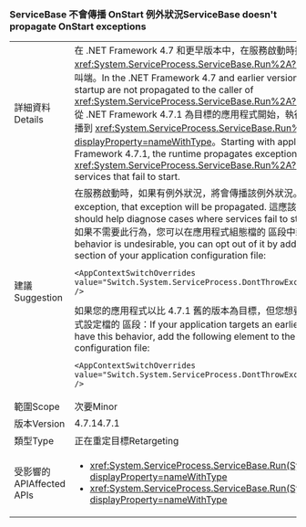 ### <a name="servicebase-doesnt-propagate-onstart-exceptions"></a><span data-ttu-id="68462-101">ServiceBase 不會傳播 OnStart 例外狀況</span><span class="sxs-lookup"><span data-stu-id="68462-101">ServiceBase doesn't propagate OnStart exceptions</span></span>

|   |   |
|---|---|
|<span data-ttu-id="68462-102">詳細資料</span><span class="sxs-lookup"><span data-stu-id="68462-102">Details</span></span>|<span data-ttu-id="68462-103">在 .NET Framework 4.7 和更早版本中，在服務啟動時擲回的例外狀況不會傳播至 <xref:System.ServiceProcess.ServiceBase.Run%2A?displayProperty=nameWithType> 的呼叫端。</span><span class="sxs-lookup"><span data-stu-id="68462-103">In the .NET Framework 4.7 and earlier versions, exceptions thrown on service startup are not propagated to the caller of <xref:System.ServiceProcess.ServiceBase.Run%2A?displayProperty=nameWithType>.</span></span><br/><span data-ttu-id="68462-104">從 .NET Framework 4.7.1 為目標的應用程式開始，執行階段會為無法啟動的服務將例外狀況傳播到 <xref:System.ServiceProcess.ServiceBase.Run%2A?displayProperty=nameWithType>。</span><span class="sxs-lookup"><span data-stu-id="68462-104">Starting with applications that target the .NET Framework 4.7.1, the runtime propagates exceptions to <xref:System.ServiceProcess.ServiceBase.Run%2A?displayProperty=nameWithType> for services that fail to start.</span></span>|
|<span data-ttu-id="68462-105">建議</span><span class="sxs-lookup"><span data-stu-id="68462-105">Suggestion</span></span>|<span data-ttu-id="68462-106">在服務啟動時，如果有例外狀況，將會傳播該例外狀況。</span><span class="sxs-lookup"><span data-stu-id="68462-106">On service start, if there is an exception, that exception will be propagated.</span></span> <span data-ttu-id="68462-107">這應該有利於診斷服務無法啟動的情況。</span><span class="sxs-lookup"><span data-stu-id="68462-107">This should help diagnose cases where services fail to start.</span></span> <br/><span data-ttu-id="68462-108">如果不需要此行為，您可以在應用程式組態檔的 <runtime> 區段中新增下列 <AppContextSwitchOverrides> 項目，選擇退出：</span><span class="sxs-lookup"><span data-stu-id="68462-108">If this behavior is undesirable, you can opt out of it by adding the following <AppContextSwitchOverrides> element to the <runtime> section of your application configuration file:</span></span><pre><code class="lang-xml">&lt;AppContextSwitchOverrides value=&quot;Switch.System.ServiceProcess.DontThrowExceptionsOnStart=true&quot; /&gt;&#13;&#10;</code></pre><span data-ttu-id="68462-109">如果您的應用程式以比 4.7.1 舊的版本為目標，但您想要有這種行為，請新增下列 <AppContextSwitchOverrides> 項目至應用程式設定檔的 <runtime> 區段：</span><span class="sxs-lookup"><span data-stu-id="68462-109">If your application targets an earlier version than 4.7.1 but you want to have this behavior, add the following <AppContextSwitchOverrides> element to the <runtime> section of your application configuration file:</span></span><pre><code class="lang-xml">&lt;AppContextSwitchOverrides value=&quot;Switch.System.ServiceProcess.DontThrowExceptionsOnStart=false&quot; /&gt;&#13;&#10;</code></pre>|
|<span data-ttu-id="68462-110">範圍</span><span class="sxs-lookup"><span data-stu-id="68462-110">Scope</span></span>|<span data-ttu-id="68462-111">次要</span><span class="sxs-lookup"><span data-stu-id="68462-111">Minor</span></span>|
|<span data-ttu-id="68462-112">版本</span><span class="sxs-lookup"><span data-stu-id="68462-112">Version</span></span>|<span data-ttu-id="68462-113">4.7.1</span><span class="sxs-lookup"><span data-stu-id="68462-113">4.7.1</span></span>|
|<span data-ttu-id="68462-114">類型</span><span class="sxs-lookup"><span data-stu-id="68462-114">Type</span></span>|<span data-ttu-id="68462-115">正在重定目標</span><span class="sxs-lookup"><span data-stu-id="68462-115">Retargeting</span></span>|
|<span data-ttu-id="68462-116">受影響的 API</span><span class="sxs-lookup"><span data-stu-id="68462-116">Affected APIs</span></span>|<ul><li><xref:System.ServiceProcess.ServiceBase.Run(System.ServiceProcess.ServiceBase)?displayProperty=nameWithType></li><li><xref:System.ServiceProcess.ServiceBase.Run(System.ServiceProcess.ServiceBase[])?displayProperty=nameWithType></li></ul>|


